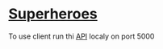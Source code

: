 # [Superheroes]('https://vrima1221.github.io/superheroes/)

To use client run thi [API]('https://github.com/vrima1221/superheroesAPI') localy on port 5000

